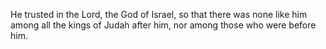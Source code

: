 He trusted in the Lord, the God of Israel, so that there was none like him among all the kings of Judah after him, nor among those who were before him.
